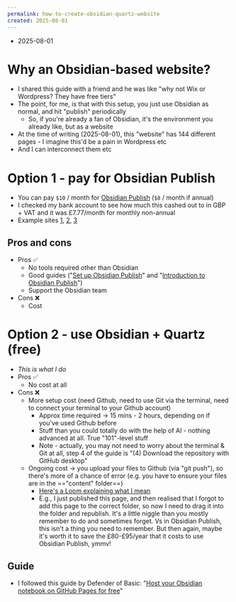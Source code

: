 ```yaml
---
permalink: how-to-create-obsidian-quartz-website
created: 2025-08-01
---
```

- 2025-08-01
# Why an Obsidian-based website?
- I shared this guide with a friend and he was like "why not Wix or Wordpress? They have free tiers"
- The point, for me, is that with this setup, you just use Obsidian as normal, and hit "publish" periodically
	- So, if you're already a fan of Obsidian, it's the environment you already like, but as a website
- At the time of writing (2025-08-01), this "website" has 144 different pages - I imagine this'd be a pain in Wordpress etc
- And I can interconnect them etc
# Option 1 - pay for Obsidian Publish
- You can pay `$10` / month for [Obsidian Publish](https://obsidian.md/publish) (`$8` / month if annual)
- I checked my bank account to see how much this cashed out to in GBP + VAT and it was £7.77/month for monthly non-annual
- Example sites [1](https://lab.marconoris.com/now), [2](https://arkadiuszlenkiewicz.pl/Witaj+w+%C5%9Bwiecie+zarz%C4%85dzania+informacj%C4%85), [3](https://mister-chad.com/welcome)
## Pros and cons
- Pros ✅
	- No tools required other than Obsidian
	- Good guides ("[Set up Obsidian Publish](https://help.obsidian.md/publish/setup)" and "[Introduction to Obsidian Publish](https://help.obsidian.md/publish)")
	- Support the Obsidian team
- Cons ❌ 
	- Cost
# Option 2 - use Obsidian + Quartz (free)
- *This is what I do*
- Pros ✅ 
	- No cost at all 
- Cons ❌
	- More setup cost (need Github, need to use Git via the terminal, need to connect your terminal to your Github account)
		- Approx time required → 15 mins - 2 hours, depending on if you've used Github before
		- Stuff than you could totally do with the help of AI - nothing advanced at all. True "101"-level stuff
		- Note - actually, you may not need to worry about the terminal & Git at all, step 4 of the guide is "(4) Download the repository with GitHub desktop" 
	- Ongoing cost → you upload your files to Github (via "git push"), so there's more of a chance of error (e.g. you have to ensure your files are in the =="content" folder==)
		- [Here's a Loom explaining what I mean](https://www.loom.com/share/93481b06e97140af9ca4f57452f3a83f)
		- E.g., I just published this page, and then realised that I forgot to add this page to the correct folder, so now I need to drag it into the folder and republish. It's a little niggle than you mostly remember to do and sometimes forget. Vs in Obsidian Publish, this isn't a thing you need to remember. But then again, maybe it's worth it to save the £80-£95/year that it costs to use Obsidian Publish, ymmv!
## Guide
- I followed this guide by Defender of Basic: "[Host your Obsidian notebook on GitHub Pages for free](https://dev.to/defenderofbasic/host-your-obsidian-notebook-on-github-pages-for-free-8l1)"